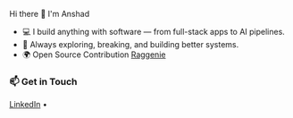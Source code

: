 Hi there 👋 I'm Anshad

- 💻 I build anything with software — from full-stack apps to AI pipelines.
- 🚀 Always exploring, breaking, and building better systems.
- 🌍 Open Source Contribution [Raggenie](https://github.com/OnepaneAI/raggenie) 


### 📫 Get in Touch

[LinkedIn](https://www.linkedin.com/in/anshad-abdusamad-3b5220125/) • 


<!--
**stablelane/stablelane** is a ✨ _special_ ✨ repository because its `README.md` (this file) appears on your GitHub profile.

Here are some ideas to get you started:

- 🔭 I’m currently working on ...
- 🌱 I’m currently learning ...
- 👯 I’m looking to collaborate on ...
- 🤔 I’m looking for help with ...
- 💬 Ask me about ...
- 📫 How to reach me: ...
- 😄 Pronouns: ...
- ⚡ Fun fact: ...
-->
